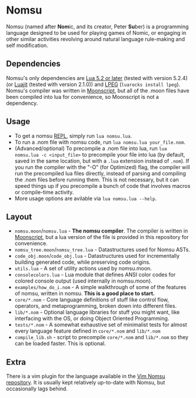 # Nomsu

Nomsu (named after **Nom**ic, and its creator, Peter **Su**ber) is a programming language
designed to be used for playing games of Nomic, or engaging in other similar activities
revolving around natural language rule-making and self modification.

## Dependencies

Nomsu's only dependencies are [Lua 5.2 or later](https://www.lua.org/) (tested with version 5.2.4) (or [Luajit](http://luajit.org/) (tested with version 2.1.0)) and [LPEG](http://www.inf.puc-rio.br/~roberto/lpeg/) (`luarocks install lpeg`). Nomsu's compiler was written in [Moonscript](http://moonscript.org/), but all of the .moon files have been compiled into lua for convenience, so Moonscript is not a dependency.

## Usage

* To get a nomsu [REPL](https://en.wikipedia.org/wiki/Read-eval-print_loop), simply run `lua nomsu.lua`.
* To run a .nom file with nomsu code, run `lua nomsu.lua your_file.nom`.
* (Advanced/optional) To precompile a .nom file into lua, run `lua nomsu.lua -c <input_file>` to precompile your file into lua (by default, saved in the same location, but with a `.lua` extension instead of `.nom`). If you run the compiler with the "-O" (for Optimized) flag, the compiler will run the precompiled lua files directly, instead of parsing and compiling the .nom files before running them. This is not necessary, but it can speed things up if you precompile a bunch of code that involves macros or compile-time activity.
* More usage options are avilable via `lua nomsu.lua --help`.

## Layout

* `nomsu.moon`/`nomsu.lua` - **The nomsu compiler**. The compiler is written in [Moonscript](http://moonscript.org/), but a lua version of the file is provided in this repository for convenience.
* `nomsu_tree.moon`/`nomsu_tree.lua` - Datastructures used for Nomsu ASTs.
* `code_obj.moon`/`code_obj.lua` - Datastructures used for incrementally building generated code, while preserving code origins.
* `utils.lua` - A set of utility actions used by nomsu.moon.
* `consolecolors.lua` - Lua module that defines ANSI color codes for colored console output (used internally in nomsu.moon).
* `examples/how_do_i.nom` - A simple walkthrough of some of the features of nomsu, written in nomsu. **This is a good place to start.**
* `core/*.nom` - Core language definitions of stuff like control flow, operators, and metaprogramming, broken down into different files.
* `lib/*.nom` - Optional language libraries for stuff you might want, like interfacing with the OS, or doing Object Oriented Programming.
* `tests/*.nom` - A somewhat exhaustive set of minimalist tests for almost every language feature defined in `core/*.nom` and `lib/*.nom`
* `compile_lib.sh` - script to precompile `core/*.nom` and `lib/*.nom` so they can be loaded faster. This is optional.

## Extra

There is a vim plugin for the language available in the [Vim Nomsu repository](https://bitbucket.org/squidarms/vim-nomsu/src). It is usually kept relatively up-to-date with Nomsu, but occasionally lags behind.
